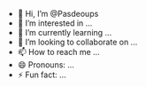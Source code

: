 - 👋 Hi, I’m @Pasdeoups
- 👀 I’m interested in ...
- 🌱 I’m currently learning ...
- 💞️ I’m looking to collaborate on ...
- 📫 How to reach me ...
- 😄 Pronouns: ...
- ⚡ Fun fact: ...

<!---
Pasdeoups/Pasdeoups is a ✨ special ✨ repository because its `README.md` (this file) appears on your GitHub profile.
You can click the Preview link to take a look at your changes.
--->
